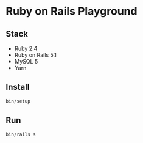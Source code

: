 # Ruby on Rails Playground

## Stack

- Ruby 2.4
- Ruby on Rails 5.1
- MySQL 5
- Yarn

## Install

```sh
bin/setup
```

## Run

```sh
bin/rails s
```
